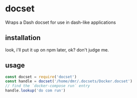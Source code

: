 docset
======

Wraps a Dash docset for use in dash-like applications

installation
------------

look, i'll put it up on npm later, ok? don't judge me.

usage
-----

```javascript
const docset = require('docset')
const handle = docset('/home/dmr/.docsets/Docker.docset')
// find the `docker-compose run` entry
handle.lookup('do com run')
```
